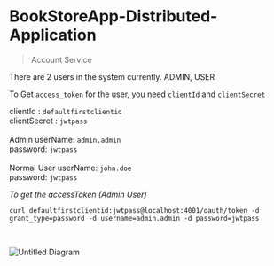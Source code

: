 # BookStoreApp-Distributed-Application

> Account Service

There are 2 users in the system currently. 
ADMIN, USER

To Get `access_token` for the user, you need `clientId` and `clientSecret`

clientId : `defaultfirstclientid` <br />
clientSecret : `jwtpass` <br />
<br />
Admin userName: `admin.admin`  <br />
password: `jwtpass`<br />
<br />
Normal User userName: `john.doe`<br />
password: `jwtpass`
<br />

*To get the accessToken (Admin User)* 

```curl defaultfirstclientid:jwtpass@localhost:4001/oauth/token -d grant_type=password -d username=admin.admin -d password=jwtpass```

<br />

![Untitled Diagram](https://user-images.githubusercontent.com/14878408/58747472-a98e3580-8420-11e9-850f-c7fba99d8d1d.jpg)
